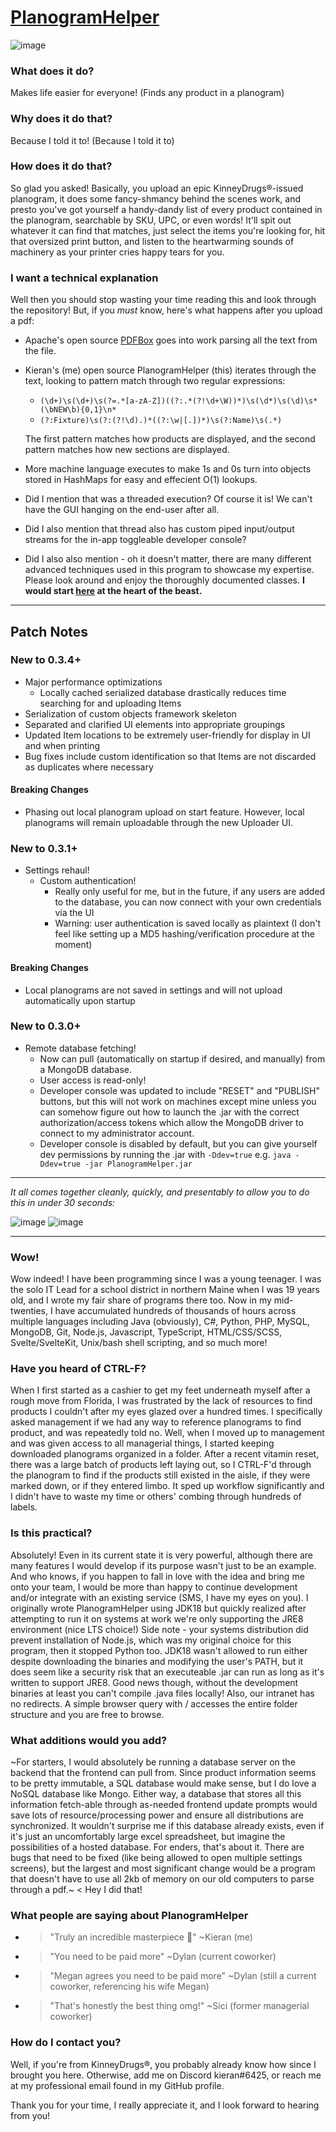 # [PlanogramHelper](https://shermanzero.github.io/PlanogramHelper/)

![image](https://user-images.githubusercontent.com/16752746/190447907-5b822f76-532b-4442-859e-5e93cd6f55e8.png)

### What does it do?
Makes life easier for everyone!  (Finds any product in a planogram)

### Why does it do that?
Because I told it to!  (Because I told it to)

### How does it do that?
So glad you asked!  Basically, you upload an epic KinneyDrugs®-issued planogram, it does some fancy-shmancy behind the scenes work, and presto you've got yourself a handy-dandy list of every product contained in the planogram, searchable by SKU, UPC, or even words!  It'll spit out whatever it can find that matches, just select the items you're looking for, hit that oversized print button, and listen to the heartwarming sounds of machinery as your printer cries happy tears for you.

### I want a technical explanation
Well then you should stop wasting your time reading this and look through the repository!  But, if you *must* know, here's what happens after you upload a pdf:
- Apache's open source [PDFBox](https://pdfbox.apache.org/) goes into work parsing all the text from the file.
- Kieran's (me) open source PlanogramHelper (this) iterates through the text, looking to pattern match through two regular expressions:
  - `(\d+)\s(\d+)\s(?=.*[a-zA-Z])((?:.*(?!\d+\W))*)\s(\d*)\s(\d)\s*(\bNEW\b){0,1}\n*`
  - `(?:Fixture)\s(?:(?!\d).)*((?:\w|[.])*)\s(?:Name)\s(.*)`
  
  The first pattern matches how products are displayed, and the second pattern matches how new sections are displayed.
- More machine language executes to make 1s and 0s turn into objects stored in HashMaps for easy and effecient O(1) lookups.
- Did I mention that was a threaded execution?  Of course it is!  We can't have the GUI hanging on the end-user after all.
- Did I also mention that thread also has custom piped input/output streams for the in-app toggleable developer console?
- Did I also also mention - oh it doesn't matter, there are many different advanced techniques used in this program to showcase my expertise.  Please look around and enjoy the thoroughly documented classes.  **I would start [here](src/main/java/pf/Processor.java) at the heart of the beast.**

----
## Patch Notes

### New to 0.3.4+
- Major performance optimizations
  - Locally cached serialized database drastically reduces time searching for and uploading Items
- Serialization of custom objects framework skeleton
- Separated and clarified UI elements into appropriate groupings
- Updated Item locations to be extremely user-friendly for display in UI and when printing
- Bug fixes include custom identification so that Items are not discarded as duplicates where necessary

#### Breaking Changes
  - Phasing out local planogram upload on start feature.  However, local planograms will remain uploadable through the new Uploader UI.

### New to 0.3.1+
- Settings rehaul!
  - Custom authentication!
    - Really only useful for me, but in the future, if any users are added to the database, you can now connect with your own credentials via the UI
    - Warning: user authentication is saved locally as plaintext (I don't feel like setting up a MD5 hashing/verification procedure at the moment)

#### Breaking Changes
  - Local planograms are not saved in settings and will not upload automatically upon startup


### New to 0.3.0+
- Remote database fetching!
  - Now can pull (automatically on startup if desired, and manually) from a MongoDB database.
  - User access is read-only!
  - Developer console was updated to include "RESET" and "PUBLISH" buttons, but this will not work on machines except mine unless you can somehow figure out how to launch the .jar with the correct authorization/access tokens which allow the MongoDB driver to connect to my administrator account.
  - Developer console is disabled by default, but you can give yourself dev permissions by running the .jar with `-Ddev=true` e.g. `java -Ddev=true -jar PlanogramHelper.jar`

----

*It all comes together cleanly, quickly, and presentably to allow you to do this in under 30 seconds:*

![image](https://user-images.githubusercontent.com/16752746/190450726-bb90d784-92f2-4719-997a-d747604e5ade.png)
![image](https://user-images.githubusercontent.com/16752746/190450849-f921b368-0462-4626-99e5-741df6429f23.png)

----

### Wow!
Wow indeed!  I have been programming since I was a young teenager.  I was the solo IT Lead for a school district in northern Maine when I was 19 years old, and I wrote my fair share of programs there too.  Now in my mid-twenties, I have accumulated hundreds of thousands of hours across multiple languages including Java (obviously), C#, Python, PHP, MySQL, MongoDB, Git, Node.js, Javascript, TypeScript, HTML/CSS/SCSS, Svelte/SvelteKit, Unix/bash shell scripting, and so much more!

### Have you heard of CTRL-F?
When I first started as a cashier to get my feet underneath myself after a rough move from Florida, I was frustrated by the lack of resources to find products I couldn't after my eyes glazed over a hundred times.  I specifically asked management if we had any way to reference planograms to find product, and was repeatedly told no.  Well, when I moved up to management and was given access to all managerial things, I started keeping downloaded planograms organized in a folder.  After a recent vitamin reset, there was a large batch of products left laying out, so I CTRL-F'd through the planogram to find if the products still existed in the aisle, if they were marked down, or if they entered limbo.  It sped up workflow significantly and I didn't have to waste my time or others' combing through hundreds of labels.

### Is this practical?
Absolutely!  Even in its current state it is very powerful, although there are many features I would develop if its purpose wasn't just to be an example.  And who knows, if you happen to fall in love with the idea and bring me onto your team, I would be more than happy to continue development and/or integrate with an existing service (SMS, I have my eyes on you).  I originally wrote PlanogramHelper using JDK18 but quickly realized after attempting to run it on systems at work we're only supporting the JRE8 environment (nice LTS choice!)  Side note - your systems distribution did prevent installation of Node.js, which was my original choice for this program, then it stopped Python too.  JDK18 wasn't allowed to run either despite downloading the binaries and modifying the user's PATH, but it does seem like a security risk that an executeable .jar can run as long as it's written to support JRE8.  Good news though, without the development binaries at least you can't compile .java files locally!  Also, our intranet has no redirects.  A simple browser query with / accesses the entire folder structure and you are free to browse.

### What additions would you add?
~For starters, I would absolutely be running a database server on the backend that the frontend can pull from.  Since product information seems to be pretty immutable, a SQL database would make sense, but I do love a NoSQL database like Mongo.  Either way, a database that stores all this information fetch-able through as-needed frontend update prompts would save lots of resource/processing power and ensure all distributions are synchronized.  It wouldn't surprise me if this database already exists, even if it's just an uncomfortably large excel spreadsheet, but imagine the possibilities of a hosted database.  For enders, that's about it.  There are bugs that need to be fixed (like being allowed to open multiple settings screens), but the largest and most significant change would be a program that doesn't have to use all 2kb of memory on our old computers to parse through a pdf.~  < Hey I did that!

### What people are saying about PlanogramHelper
- > "Truly an incredible masterpiece :tada:" ~Kieran (me)
- > "You need to be paid more" ~Dylan (current coworker)
- > "Megan agrees you need to be paid more" ~Dylan (still a current coworker, referencing his wife Megan)
- > "That's honestly the best thing omg!" ~Sici (former managerial coworker)

### How do I contact you?
Well, if you're from KinneyDrugs®, you probably already know how since I brought you here.  Otherwise, add me on Discord kieran#6425, or reach me at my professional email found in my GitHub profile.

Thank you for your time, I really appreciate it, and I look forward to hearing from you!

